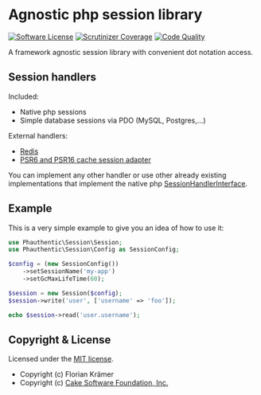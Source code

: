 # Agnostic php session library

[![Software License](https://img.shields.io/badge/license-MIT-brightgreen.svg?style=flat-square)](LICENSE)
[![Scrutinizer Coverage](https://img.shields.io/scrutinizer/coverage/g/Phauthentic/session/master.svg?style=flat-square)](https://scrutinizer-ci.com/g/Phauthentic/session/)
[![Code Quality](https://img.shields.io/scrutinizer/g/Phauthentic/session/master.svg?style=flat-square)](https://scrutinizer-ci.com/g/Phauthentic/session/)

A framework agnostic session library with convenient dot notation access.

## Session handlers

Included:
* Native php sessions
* Simple database sessions via PDO (MySQL, Postgres,...)

External handlers:
* [Redis](https://github.com/1ma/RedisSessionHandler)
* [PSR6 and PSR16 cache session adapter](https://github.com/php-cache/session-handler) 

You can implement any other handler or use other already existing implementations that implement the native php [SessionHandlerInterface](http://php.net/manual/en/class.sessionhandlerinterface.php). 

## Example

This is a very simple example to give you an idea of how to use it:

```php
use Phauthentic\Session\Session;
use Phauthentic\Session\Config as SessionConfig;

$config = (new SessionConfig())
    ->setSessionName('my-app')
    ->setGcMaxLifeTime(60);

$session = new Session($config);
$session->write('user', ['username' => 'foo']);

echo $session->read('user.username');
```

## Copyright & License

Licensed under the [MIT license](LICENSE.txt).

* Copyright (c) Florian Krämer
* Copyright (c) [Cake Software Foundation, Inc.](https://cakefoundation.org)

